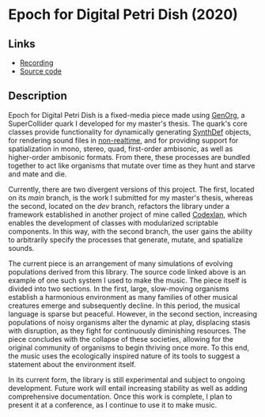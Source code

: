 # Epoch for Digital Petri Dish (2020)

## Links
* [Recording](https://soundcloud.com/ian-macdougald/epoch-for-digital-petri-dish)
* [Source code](https://github.com/ianmacdougald/portfolio/blob/gh-pages/epoch.scd)

## Description

Epoch for Digital Petri Dish is a fixed-media piece made using [GenOrg](https://github.com/ianmacdougald/GenOrg), a SuperCollider quark I developed for my master's thesis. The quark's core classes provide functionality for dynamically generating [SynthDef](https://doc.sccode.org/Classes/SynthDef.html) objects, for rendering sound files in [non-realtime](https://doc.sccode.org/Guides/Non-Realtime-Synthesis.html), and for providing support for spatialization in mono, stereo, quad, first-order ambisonic, as well as higher-order ambisonic formats. From there, these processes are bundled together to act like organisms that mutate over time as they hunt and starve and mate and die.

Currently, there are two divergent versions of this project. The first, located on its *main* branch, is the work I submitted for my master's thesis, whereas the second, located on the *dev* branch, refactors the library under a framework established in another project of mine called [CodexIan](https://github.com/ianmacdougald/CodexIan), which enables the development of classes with modularized scriptable components. In this way, with the second branch, the user gains the ability to arbitrarily specify the processes that generate, mutate, and spatialize sounds.

The current piece is an arrangement of many simulations of evolving populations derived from this library. The source code linked above is an example of one such system I used to make the music. The piece itself is divided into two sections. In the first, large, slow-moving organisms establish a harmonious environment as many families of other musical creatures emerge and subsequently decline. In this period, the musical language is sparse but peaceful. However, in the second section, increasing populations of noisy organisms alter the dynamic at play, displacing stasis with disruption, as they fight for continuously diminishing resources. The piece concludes with the collapse of these societies, allowing for the original community of organisms to begin thriving once more. To this end, the music uses the ecologically inspired nature of its tools to suggest a statement about the environment itself. 

In its current form, the library is still experimental and subject to ongoing development. Future work will entail increasing stability as well as adding comprehensive documentation. Once this work is complete, I plan to present it at a conference, as I continue to use it to make music.
